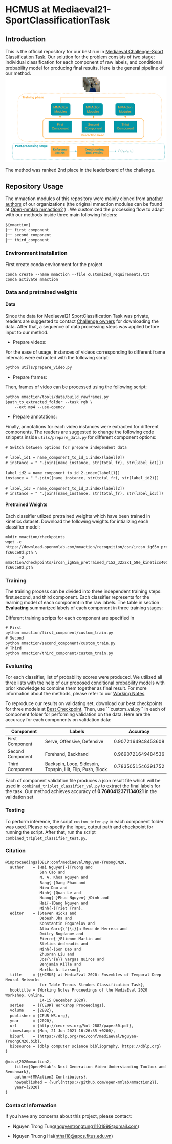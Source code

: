 # HCMUS at Mediaeval21-SportClassificationTask
## Introduction
This is the official repository for our best run in [Mediaeval Challenge-Sport Classification Task](https://multimediaeval.github.io/editions/2021/tasks/sportsvideo/).
Our solution for the problem consists of two stage: individual classification for each component of raw labels, and conditional probability model for producing final results.
Here is the general pipeline of our method.
![General Pipeline](/MMAction-based-Pipeline.png)

The method was ranked 2nd place in the leaderboard of the challenge.

## Repository Usage

The mmaction modules of this repository were mainly cloned from [another authors](https://github.com/itruonghai/mmaction2) of our organizations (the original mmaction modules can be
found at [Open-mmlab mmaction2](https://github.com/open-mmlab/mmaction2) )
. We customized the processing flow to adapt with our methods inside three main following folders:
```
${mmaction}
├── first_component
├── second_component
├── third_component
```
### Environment installation

First create conda environment for the project
```
conda create --name mmaction --file customized_requirements.txt
conda activate mmaction
```

### Data and pretrained weights

#### Data

Since the data for Mediaeval21 SportClassification Task was private, readers are suggested to contact [Challenge owners](https://multimediaeval.github.io/editions/2021/tasks/sportsvideo/)
for downloading the data. After that, a sequence of data processing steps was applied before input to our method.

+ Prepare videos:

For the ease of usage, instances of videos corresponding to different frame intervals were extracted with the following script:

```
python utils/prepare_video.py
```

+ Prepare frames:

Then, frames of video can be processed using the following script:
```
python mmaction/tools/data/build_rawframes.py $path_to_extracted_folder --task rgb \
    --ext mp4 --use-opencv
```

+ Prepare annotations:

Finally, annotations for each video instances were extracted for different components. The readers are suggested to change the following code snippets
inside ```utils/prepare_data.py``` for different component options:

```
# Switch between options for prepare independent data

# label_id1 = name_component_to_id_1.index(label[0])
# instance = " ".join([name_instance, str(total_fr), str(label_id1)])

label_id2 = name_component_to_id_2.index(label[1])
instance = " ".join([name_instance, str(total_fr), str(label_id2)])

# label_id3 = name_component_to_id_3.index(label[2])
# instance = " ".join([name_instance, str(total_fr), str(label_id3)])
```

#### Pretrained Weights
Each classifier utilzed pretrained weights which have been trained in kinetics dataset. Download the following weights for intializing each classifier model:
```
mkdir mmaction/checkpoints
wget -c https://download.openmmlab.com/mmaction/recognition/csn/ircsn_ig65m_pretrained_r152_32x2x1_58e_kinetics400_rgb/ircsn_ig65m_pretrained_r152_32x2x1_58e_kinetics400_rgb_20200803-fc66ce8d.pth \
      -O mmaction/checkpoints/ircsn_ig65m_pretrained_r152_32x2x1_58e_kinetics400_rgb_20200803-fc66ce8d.pth
```

### Training

The training process can be divided into three independent training steps: first,second, and third component. Each classifier represents for the learning model
of each component in the raw labels. The table in section **Evaluating** summarized labels of each component in three training stages:

Different training scripts for each component are specified in 
```
# First
python mmaction/first_component/custom_train.py
# Second
python mmaction/second_component/custom_train.py
# Third
python mmaction/third_component/custom_train.py
```

### Evaluating
For each classifier, list of probability scores were produced. We utilized all three lists with the help of our proposed conditional probability models with prior knowledge
to combine them together as final result. For more information about the methods, please refer to our [Working Notes]().

To reproduce our results on validating set, download our best checkpoints for three models at [Best Checkpoint](https://drive.google.com/drive/folders/1bnOK-6rRGch-nic4Qy92OAbsPGmQFzIi?usp=sharing).
Then, use ```custom_val.py`` in each of component folder for performing validation on the data. Here are the accuracy for each components on validation data:

| Component               | Labels | Accuracy |
|--------------------|------|------|
| First Component     | Serve, Offensive, Defensive | 0.9072164948453608 |
| Second Component    | Forehand, Backhand | 0.9690721649484536 |
| Third Component    | Backspin, Loop, Sidespin, Topspin, Hit, Flip, Push, Block| 0.7835051546391752 |

Each of component validation file produces a json result file which will be used in ```combined_triplet_classifier_val.py``` to extract the final labels for the task.
Our method achieves accuracy of **0.7680412371134021** in the validation set



### Testing

To perform inference, the script ```custom_infer.py``` in each component folder was used. Please re-specify the input, output path and checkpoint for running the script. After that,
run the script ```combined_triplet_classifier_test.py```.


### Citation
```
@inproceedings{DBLP:conf/mediaeval/Nguyen-TruongCN20,
  author    = {Hai Nguyen{-}Truong and
               San Cao and
               N. A. Khoa Nguyen and
               Bang{-}Dang Pham and
               Hieu Dao and
               Minh{-}Quan Le and
               Hoang{-}Phuc Nguyen{-}Dinh and
               Hai{-}Dang Nguyen and
               Minh{-}Triet Tran},
  editor    = {Steven Hicks and
               Debesh Jha and
               Konstantin Pogorelov and
               Alba Garc{\'{\i}}a Seco de Herrera and
               Dmitry Bogdanov and
               Pierre{-}Etienne Martin and
               Stelios Andreadis and
               Minh{-}Son Dao and
               Zhuoran Liu and
               Jos{\'{e}} Vargas Quiros and
               Benjamin Kille and
               Martha A. Larson},
  title     = {{HCMUS} at MediaEval 2020: Ensembles of Temporal Deep Neural Networks
               for Table Tennis Strokes Classification Task},
  booktitle = {Working Notes Proceedings of the MediaEval 2020 Workshop, Online,
               14-15 December 2020},
  series    = {{CEUR} Workshop Proceedings},
  volume    = {2882},
  publisher = {CEUR-WS.org},
  year      = {2020},
  url       = {http://ceur-ws.org/Vol-2882/paper50.pdf},
  timestamp = {Mon, 21 Jun 2021 16:26:35 +0200},
  biburl    = {https://dblp.org/rec/conf/mediaeval/Nguyen-TruongCN20.bib},
  bibsource = {dblp computer science bibliography, https://dblp.org}
}

@misc{2020mmaction2,
    title={OpenMMLab's Next Generation Video Understanding Toolbox and Benchmark},
    author={MMAction2 Contributors},
    howpublished = {\url{https://github.com/open-mmlab/mmaction2}},
    year={2020}
}
```

### Contact Information

If you have any concerns about this project, please contact:

+ Nguyen Trong Tung(nguyentrongtung11101999@gmail.com)

+ Nguyen Truong Hai(nthai18@apcs.fitus.edu.vn)

